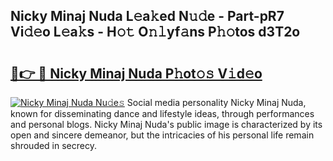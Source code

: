 ## Nicky Minaj Nuda L𝚎a𝚔ed N𝚞𝚍e - Part-pR7 Vi𝚍𝚎o L𝚎a𝚔s - H𝚘𝚝 O𝚗𝚕yf𝚊ns P𝚑𝚘tos d3T2o

# <h2><a href="http://kfaan8b.oniu.top/?m=Nicky+Minaj+Nuda">🔗👉 🔴 Nicky Minaj Nuda P𝚑ot𝚘𝚜 V𝚒d𝚎o</a></h2>

[![Nicky Minaj Nuda Nu𝚍e𝚜](https://i.imgur.com/0qMVB7G.gif)](http://kfaan8b.oniu.top/?m=Nicky+Minaj+Nuda)
Social media personality Nicky Minaj Nuda, known for disseminating dance and lifestyle ideas, through performances and personal blogs. Nicky Minaj Nuda's public image is characterized by its open and sincere demeanor, but the intricacies of his personal life remain shrouded in secrecy.  

